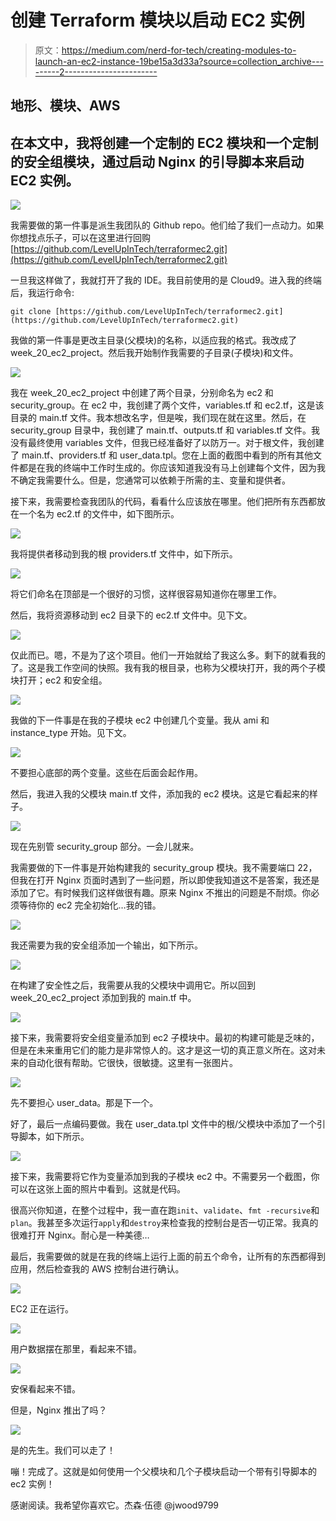 # 创建 Terraform 模块以启动 EC2 实例

> 原文：<https://medium.com/nerd-for-tech/creating-modules-to-launch-an-ec2-instance-19be15a3d33a?source=collection_archive---------2----------------------->

## 地形、模块、AWS

## 在本文中，我将创建一个定制的 EC2 模块和一个定制的安全组模块，通过启动 Nginx 的引导脚本来启动 EC2 实例。

![](img/9b14ac2763f0acca5dcafc12202637df.png)

我需要做的第一件事是派生我团队的 Github repo。他们给了我们一点动力。如果你想找点乐子，可以在这里进行回购[https://github.com/LevelUpInTech/terraformec2.git](https://github.com/LevelUpInTech/terraformec2.git)

一旦我这样做了，我就打开了我的 IDE。我目前使用的是 Cloud9。进入我的终端后，我运行命令:

`git clone [https://github.com/LevelUpInTech/terraformec2.git](https://github.com/LevelUpInTech/terraformec2.git)`

我做的第一件事是更改主目录(父模块)的名称，以适应我的格式。我改成了 week_20_ec2_project。然后我开始制作我需要的子目录(子模块)和文件。

![](img/d801c68f2903f287074cdd61aea59afb.png)

我在 week_20_ec2_project 中创建了两个目录，分别命名为 ec2 和 security_group。在 ec2 中，我创建了两个文件，variables.tf 和 ec2.tf，这是该目录的 main.tf 文件。我本想改名字，但是唉，我们现在就在这里。然后，在 security_group 目录中，我创建了 main.tf、outputs.tf 和 variables.tf 文件。我没有最终使用 variables 文件，但我已经准备好了以防万一。对于根文件，我创建了 main.tf、providers.tf 和 user_data.tpl。您在上面的截图中看到的所有其他文件都是在我的终端中工作时生成的。你应该知道我没有马上创建每个文件，因为我不确定我需要什么。但是，您通常可以依赖于所需的主、变量和提供者。

接下来，我需要检查我团队的代码，看看什么应该放在哪里。他们把所有东西都放在一个名为 ec2.tf 的文件中，如下图所示。

![](img/8942db76e96ee4775127856168b2338b.png)

我将提供者移动到我的根 providers.tf 文件中，如下所示。

![](img/82439b7b41e8e11d3eb8831e437f3f39.png)

将它们命名在顶部是一个很好的习惯，这样很容易知道你在哪里工作。

然后，我将资源移动到 ec2 目录下的 ec2.tf 文件中。见下文。

![](img/15e617f2b38c6a7936ac716535455401.png)

仅此而已。嗯，不是为了这个项目。他们一开始就给了我这么多。剩下的就看我的了。这是我工作空间的快照。我有我的根目录，也称为父模块打开，我的两个子模块打开；ec2 和安全组。

![](img/e7d700a909fa4a4d4968bd16021ca30c.png)

我做的下一件事是在我的子模块 ec2 中创建几个变量。我从 ami 和 instance_type 开始。见下文。

![](img/1840899d52ea5f799305fb57399def17.png)

不要担心底部的两个变量。这些在后面会起作用。

然后，我进入我的父模块 main.tf 文件，添加我的 ec2 模块。这是它看起来的样子。

![](img/e90418aeaca586c41fd758edd375343d.png)

现在先别管 security_group 部分。一会儿就来。

我需要做的下一件事是开始构建我的 security_group 模块。我不需要端口 22，但我在打开 Nginx 页面时遇到了一些问题，所以即使我知道这不是答案，我还是添加了它。有时候我们这样做很有趣。原来 Nginx 不推出的问题是不耐烦。你必须等待你的 ec2 完全初始化…我的错。

![](img/6a8423fb9f64be05ce77486b4dcd5b44.png)

我还需要为我的安全组添加一个输出，如下所示。

![](img/efba690b3039a3dfa92546667a5701ab.png)

在构建了安全性之后，我需要从我的父模块中调用它。所以回到 week_20_ec2_project 添加到我的 main.tf 中。

![](img/e90418aeaca586c41fd758edd375343d.png)

接下来，我需要将安全组变量添加到 ec2 子模块中。最初的构建可能是乏味的，但是在未来重用它们的能力是非常惊人的。这才是这一切的真正意义所在。这对未来的自动化很有帮助。它很快，很敏捷。这里有一张图片。

![](img/1840899d52ea5f799305fb57399def17.png)

先不要担心 user_data。那是下一个。

好了，最后一点编码要做。我在 user_data.tpl 文件中的根/父模块中添加了一个引导脚本，如下所示。

![](img/0b552e36971d641118ec1479e6d21ce3.png)

接下来，我需要将它作为变量添加到我的子模块 ec2 中。不需要另一个截图，你可以在这张上面的照片中看到。这就是代码。

很高兴你知道，在整个过程中，我一直在跑`init`、`validate`、`fmt -recursive`和`plan`。我甚至多次运行`apply`和`destroy`来检查我的控制台是否一切正常。我真的很难打开 Nginx。耐心是一种美德…

最后，我需要做的就是在我的终端上运行上面的前五个命令，让所有的东西都得到应用，然后检查我的 AWS 控制台进行确认。

![](img/d2492424233e56540467841850d9e7b0.png)

EC2 正在运行。

![](img/2080bb613f4029a6cb29c4235174dd24.png)

用户数据摆在那里，看起来不错。

![](img/a17879393b08d2a2f19b5098c9df17f1.png)

安保看起来不错。

但是，Nginx 推出了吗？

![](img/b892c9f7f57da15ed2bab94cb873e19f.png)

是的先生。我们可以走了！

嘣！完成了。这就是如何使用一个父模块和几个子模块启动一个带有引导脚本的 ec2 实例！

感谢阅读。我希望你喜欢它。杰森·伍德
@jwood9799